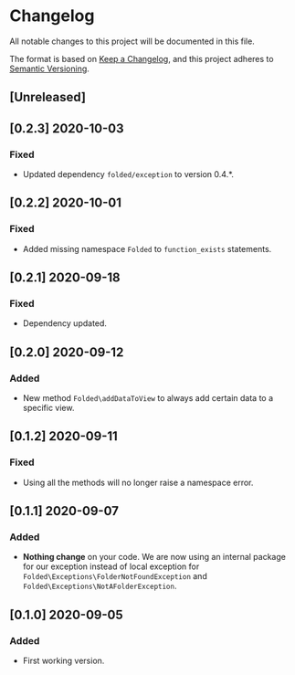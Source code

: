 # Changelog

All notable changes to this project will be documented in this file.

The format is based on [Keep a Changelog](https://keepachangelog.com/en/1.0.0/),
and this project adheres to [Semantic Versioning](https://semver.org/spec/v2.0.0.html).

## [Unreleased]

## [0.2.3] 2020-10-03

### Fixed

- Updated dependency `folded/exception` to version 0.4.\*.

## [0.2.2] 2020-10-01

### Fixed

- Added missing namespace `Folded` to `function_exists` statements.

## [0.2.1] 2020-09-18

### Fixed

- Dependency updated.

## [0.2.0] 2020-09-12

### Added

- New method `Folded\addDataToView` to always add certain data to a specific view.

## [0.1.2] 2020-09-11

### Fixed

- Using all the methods will no longer raise a namespace error.

## [0.1.1] 2020-09-07

### Added

- **Nothing change** on your code. We are now using an internal package for our exception instead of local exception for `Folded\Exceptions\FolderNotFoundException` and `Folded\Exceptions\NotAFolderException`.

## [0.1.0] 2020-09-05

### Added

- First working version.
